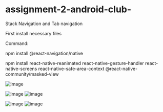 # assignment-2-android-club-

Stack Navigation and Tab navigation

First install necessary files

Command:

npm install @react-navigation/native

npm install react-native-reanimated react-native-gesture-handler react-native-screens react-native-safe-area-context @react-native-community/masked-view

![image](https://user-images.githubusercontent.com/86487819/123520220-45a4cc80-d6cd-11eb-9d74-090822bd97ff.png)

![image](https://user-images.githubusercontent.com/86487819/123520356-eabfa500-d6cd-11eb-9e8c-4b9b780bee8f.png)
![image](https://user-images.githubusercontent.com/86487819/123520353-e7c4b480-d6cd-11eb-8ab7-34b786cbaa37.png)

![image](https://user-images.githubusercontent.com/86487819/123520300-b2b86200-d6cd-11eb-8082-adf19d570e27.png)
![image](https://user-images.githubusercontent.com/86487819/123520308-b8ae4300-d6cd-11eb-8efa-32a1d5ba7516.png)


